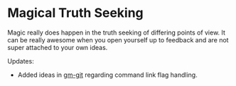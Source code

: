 # Magical Truth Seeking


Magic really does happen in the truth seeking of differing points of view.  It can be really awesome when you open yourself up to feedback and are not super attached to your own ideas.

Updates:
* Added ideas in [gm-git](../gm-git) regarding command link flag handling. 

